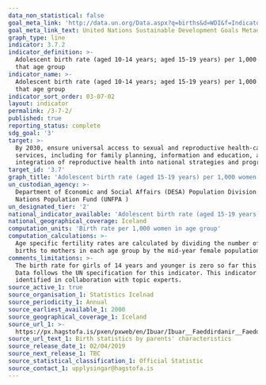 ```yaml
---
data_non_statistical: false
goal_meta_link: 'http://data.un.org/Data.aspx?q=births&d=WDI&f=Indicator_Code%3aSP.ADO.TFRT'
goal_meta_link_text: United Nations Sustainable Development Goals Metadata (PDF 90.8 KB)
graph_type: line
indicator: 3.7.2
indicator_definition: >-
  Adolescent birth rate (aged 10-14 years; aged 15-19 years) per 1,000 women in
  that age group
indicator_name: >-
  Adolescent birth rate (aged 10-14 years; aged 15-19 years) per 1,000 women in
  that age group
indicator_sort_order: 03-07-02
layout: indicator
permalink: /3-7-2/
published: true
reporting_status: complete
sdg_goal: '3'
target: >-
  By 2030, ensure universal access to sexual and reproductive health-care
  services, including for family planning, information and education, and the
  integration of reproductive health into national strategies and programmes
target_id: '3.7'
graph_title: 'Adolescent birth rate (aged 15-19 years) per 1,000 women in that age group.'
un_custodian_agency: >-
  Department of Economic and Social Affairs (DESA) Population Division United
  Nations Population Fund (UNFPA )
un_designated_tier: '2'
national_indicator_available: 'Adolescent birth rate (aged 15-19 years) per 1,000 women in that age group.'
national_geographical_coverage: Iceland
computation_units: 'Birth rate per 1,000 women in age group'
computation_calculations: >-
  Age specific fertility rates are calculated by dividing the number of live
  births to mothers in each age group by the mid-year female population.
comments_limitations: >-
  The birth rate for girls of 14 years and younger is zero so far this century.
  Data follows the UN specification for this indicator. This indicator has been
  identified in collaboration with topic experts.
source_active_1: true
source_organisation_1: Statistics Icelnad
source_periodicity_1: Annual
source_earliest_available_1: 2000
source_geographical_coverage_1: Iceland
source_url_1: >-
  https://px.hagstofa.is/pxen/pxweb/en/Ibuar/Ibuar__Faeddirdanir__Faeddir__faedingar/MAN05201.px
source_url_text_1: Birth statistics by parents' characteristics
source_release_date_1: 02/04/2019
source_next_release_1: TBC
source_statistical_classification_1: Official Statistic
source_contact_1: upplysingar@hagstofa.is
---
```

